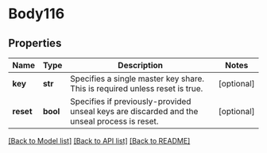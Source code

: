 # Body116

## Properties
Name | Type | Description | Notes
------------ | ------------- | ------------- | -------------
**key** | **str** | Specifies a single master key share. This is required unless reset is true. | [optional] 
**reset** | **bool** | Specifies if previously-provided unseal keys are discarded and the unseal process is reset. | [optional] 

[[Back to Model list]](../README.md#documentation-for-models) [[Back to API list]](../README.md#documentation-for-api-endpoints) [[Back to README]](../README.md)

